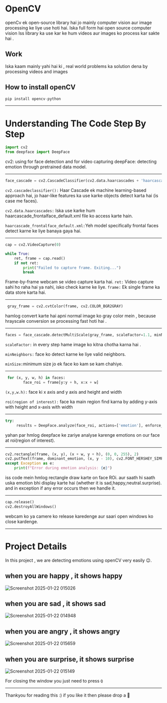# OpenCV
openCv ek open-source library hai jo mainly computer vision aur image processing ke liye use hoti hai. Iska full form hai open source computer vision
Iss library ka use kar ke hum videos aur images ko process kar sakte hai .
## Work
Iska kaam mainly yahi hai ki , real world problems ka solution dena by processing videos and images
## How to install openCV
```python
pip install opencv-python
```
---
# Understanding The Code Step By Step
```python
import cv2
from deepface import DeepFace
```
cv2: using for face detection and for video capturing
deepFace: detecting emotion through pretrained data model.

---
```python
face_cascade = cv2.CascadeClassifier(cv2.data.haarcascades + 'haarcascade_frontalface_default.xml')
```
`cv2.cascadeclassifier():` Haar Cascade ek machine learning-based approach hai, jo haar-like features ka use karke objects detect karta hai (is case me faces).

`cv2.data.haarcascades:` Iska use karke hum haarcascade_frontalface_default.xml file ko access karte hain.

`haarcascade_frontalface_default.xml:`Yeh model specifically frontal faces detect karne ke liye banaya gaya hai.

---
```python
cap = cv2.VideoCapture(0)

while True:
    ret, frame = cap.read()
    if not ret:
        print("Failed to capture frame. Exiting...")
        break
```
Frame-by-frame webcam se video capture karta hai.
`ret:` Video capture sahi ho raha hai ya nahi, isko check karne ke liye.
`frame:` Ek single frame ka data store karta hai.

---
```python
 gray_frame = cv2.cvtColor(frame, cv2.COLOR_BGR2GRAY)
```
hamlog convert karte hai apni normal image ko gray color mein , because hrayscale conversion se processing fast hoti hai .

---
```python
faces = face_cascade.detectMultiScale(gray_frame, scaleFactor=1.1, minNeighbors=5, minSize=(30, 30))
```
`scaleFactor:` in every step hame image ko kitna chotha karna hai .

`minNeighbors:` face ko detect karne ke liye valid neighbors.

`minSize:`minimum size jo ek face ko kam se kam chahiye.

---
```python
 for (x, y, w, h) in faces:
        face_roi = frame[y:y + h, x:x + w]
```
`(x,y,w.h):` face ki x axis and y axis and height and width

`roi(region of interest):` face ka main region find karna by adding y-axis with height and x-axis with width

---
```python
try:
     results = DeepFace.analyze(face_roi, actions=['emotion'], enforce_detection=False)
```
yahan par hmlog deepface ke zariye analyse karenge emotions on our face at roi(region of interest).

---
```python
cv2.rectangle(frame, (x, y), (x + w, y + h), (0, 0, 255), 2)
cv2.putText(frame, dominant_emotion, (x, y - 10), cv2.FONT_HERSHEY_SIMPLEX, 0.9, (0, 0, 255), 2)
except Exception as e:
    print(f"Error during emotion analysis: {e}")
```

iss code mein hmlog rectangle draw karte on face ROi. aur saath hi saath uska emotion bhi display karte hai (whether it is sad,happy,neutral.surprise).
and in exception if any error occurs then we handle it.

---
```python
cap.release()
cv2.destroyAllWindows()
```
webcam ko ya camere ko release karedenge aur saari open windows ko close kardenge.

---
# Project Details
In this project , we are detecting emotions using openCV very easily 😉.
## when you are happy , it shows happy
![Screenshot 2025-01-22 015026](https://github.com/user-attachments/assets/e870817b-e83c-45c7-89ce-6117a5873812)

## when you are sad , it shows sad
![Screenshot 2025-01-22 014948](https://github.com/user-attachments/assets/ab1d14a1-ab8b-4a40-83af-618e90bf153b)

## when you are angry , it shows angry
![Screenshot 2025-01-22 015659](https://github.com/user-attachments/assets/0b12c6bf-ee8a-4ddd-92d4-2d9fd4ae0980)

## when you are surprise, it shows surprise
![Screenshot 2025-01-22 015149](https://github.com/user-attachments/assets/a4abfd50-afd8-46d7-acef-156eecbf3f24)

For closing the window you just need to press `Q`

---
Thankyou for reading this :) if you like it then please drop a 🌟

